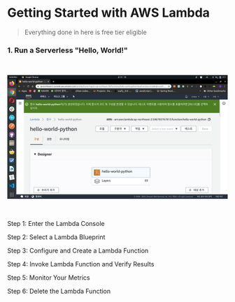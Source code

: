 # Getting Started with AWS Lambda

> Everything done in here is free tier eligible

### 1. Run a Serverless "Hello, World!"

<br>

![Lambda_test01](../../images/Lambda_test01.png)

<br>

Step 1: Enter the Lambda Console

Step 2: Select a Lambda Blueprint

Step 3: Configure and Create a Lambda Function

Step 4: Invoke Lambda Function and Verify Results

Step 5: Monitor Your Metrics

Step 6: Delete the Lambda Function
